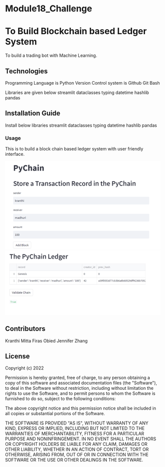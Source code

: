 # Module18_Challenge


# To Build Blockchain based Ledger System

To build a trading bot with Machine Learning.

## Technologies

Programming Language is Python
Version Control system is Github
Git Bash




Libraries are given below
streamlit
dataclasses
typing
datetime
hashlib
pandas

## Installation Guide

Install below libraries
streamlit
dataclasses
typing
datetime
hashlib
pandas




### Usage

 This is to build a block chain based ledger system with user friendly interface.
 
!['Streamlit_app1'](Streamlit_app1.PNG)
!['Streamlit_app2'](Streamlit_app2.PNG)




## Contributors

Kranthi Mitta
Firas Obied
Jennifer Zhang


## License

Copyright (c) 2022 

Permission is hereby granted, free of charge, to any person obtaining a copy
of this software and associated documentation files (the "Software"), to deal
in the Software without restriction, including without limitation the rights
to use  the Software, and to permit persons to whom the Software is
furnished to do so, subject to the following conditions:

The above copyright notice and this permission notice shall be included in all
copies or substantial portions of the Software.

THE SOFTWARE IS PROVIDED "AS IS", WITHOUT WARRANTY OF ANY KIND, EXPRESS OR
IMPLIED, INCLUDING BUT NOT LIMITED TO THE WARRANTIES OF MERCHANTABILITY,
FITNESS FOR A PARTICULAR PURPOSE AND NONINFRINGEMENT. IN NO EVENT SHALL THE
AUTHORS OR COPYRIGHT HOLDERS BE LIABLE FOR ANY CLAIM, DAMAGES OR OTHER
LIABILITY, WHETHER IN AN ACTION OF CONTRACT, TORT OR OTHERWISE, ARISING FROM,
OUT OF OR IN CONNECTION WITH THE SOFTWARE OR THE USE OR OTHER DEALINGS IN THE
SOFTWARE.
